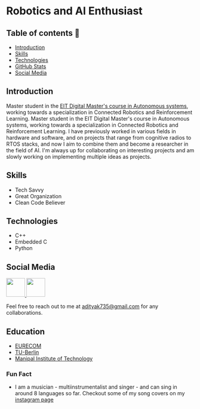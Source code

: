 # Robotics and AI Enthusiast

## Table of contents :notebook:
- [Introduction](#introduction-page_with_curl)
- [Skills](#skills-file_folder)
- [Technologies](#technologies-computer)
- [GitHub Stats](#github-stats-chart_with_upwards_trend)
- [Social Media](#social-media-speech_balloon)

## Introduction 
Master student in the [EIT Digital Master's course in Autonomous systems](https://masterschool.eitdigital.eu/programmes/aus/), working towards a specialization in Connected Robotics and Reinforcement Learning. Master student in the EIT Digital Master's course in Autonomous systems, working towards a specialization in Connected Robotics and Reinforcement Learning. I have previously worked in various fields in hardware and software, and on projects that range from cognitive radios to RTOS stacks, and now I aim to combine them and become a researcher in the field of AI. I'm always up for collaborating on interesting projects and am slowly working on implementing multiple ideas as projects.

## Skills
- Tech Savvy
- Great Organization
- Clean Code Believer

## Technologies
- C++
- Embedded C
- Python


## Social Media
<a href="https://www.linkedin.com/in/aditya-mohan-52734b132/" target="_blank">
  <img src="https://upload.wikimedia.org/wikipedia/commons/thumb/e/e9/Linkedin_icon.svg/512px-Linkedin_icon.svg.png" height=50 />
</a>

<a href="https://medium.com/@adityak735" target="_blank">
  <img src="https://cdn4.iconfinder.com/data/icons/social-media-2210/24/Medium-512.png" height=50 />
</a>

Feel free to reach out to me at adityak735@gmail.com for any collaborations.

## Education
- [EURECOM](http://www.eurecom.fr/en)
- [TU-Berlin](https://www.tu.berlin/)
- [Manipal Institute of Technology](https://manipal.edu/mit.html)

### Fun Fact
- I am a musician - multiinstrumentalist and singer - and can sing in around 8 languages so far. Checkout some of my song covers on my [instagram page](https://www.instagram.com/melodic.musings/)

